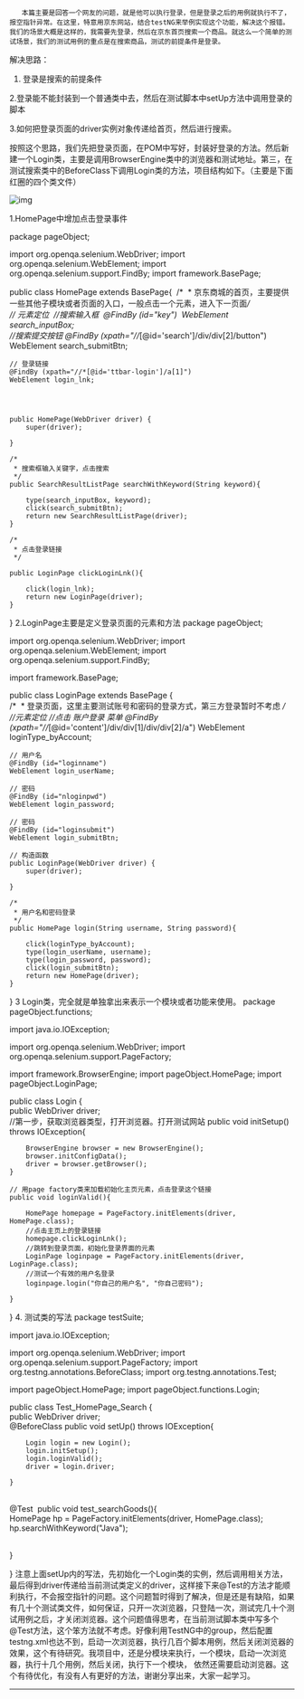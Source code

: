        本篇主要是回答一个网友的问题，就是他可以执行登录，但是登录之后的用例就执行不了，报空指针异常。在这里，特意用京东网站，结合testNG来举例实现这个功能，解决这个报错。我们的场景大概是这样的，我需要先登录，然后在京东首页搜索一个商品。就这么一个简单的测试场景，我们的测试用例的重点是在搜索商品，测试的前提条件是登录。

解决思路：

1. 登录是搜索的前提条件

2.登录能不能封装到一个普通类中去，然后在测试脚本中setUp方法中调用登录的脚本

3.如何把登录页面的driver实例对象传递给首页，然后进行搜索。

按照这个思路，我们先把登录页面，在POM中写好，封装好登录的方法。然后新建一个Login类，主要是调用BrowserEngine类中的浏览器和测试地址。第三，在测试搜索类中的BeforeClass下调用Login类的方法，项目结构如下。（主要是下面红圈的四个类文件）

![img](https://img-blog.csdn.net/20170815225401646?watermark/2/text/aHR0cDovL2Jsb2cuY3Nkbi5uZXQvdTAxMTU0MTk0Ng==/font/5a6L5L2T/fontsize/400/fill/I0JBQkFCMA==/dissolve/70/gravity/Center)

1.HomePage中增加点击登录事件

package pageObject;

import org.openqa.selenium.WebDriver;
import org.openqa.selenium.WebElement;
import org.openqa.selenium.support.FindBy;
import framework.BasePage;

public class HomePage extends BasePage{
​	/*
​	 * 京东商城的首页，主要提供一些其他子模块或者页面的入口，一般点击一个元素，进入下一页面
​	 */
​	
​	// 元素定位
​	//搜索输入框
​	@FindBy (id="key")
​	WebElement search_inputBox;
​	
	//搜索提交按钮
	@FindBy (xpath="//*[@id='search']/div/div[2]/button")
	WebElement search_submitBtn;
	
	// 登录链接
	@FindBy (xpath="//*[@id='ttbar-login']/a[1]")
	WebElement login_lnk;

 


	public HomePage(WebDriver driver) {
		super(driver);
		
	}
	
	/*
	 * 搜索框输入关键字，点击搜索
	 */
	public SearchResultListPage searchWithKeyword(String keyword){
		
		type(search_inputBox, keyword);
		click(search_submitBtn);
		return new SearchResultListPage(driver); 
	}
	
	/*
	 * 点击登录链接
	 */
	
	public LoginPage clickLoginLnk(){
		
		click(login_lnk);
		return new LoginPage(driver);
	}
}
2.LoginPage主要是定义登录页面的元素和方法
package pageObject;

import org.openqa.selenium.WebDriver;
import org.openqa.selenium.WebElement;
import org.openqa.selenium.support.FindBy;

import framework.BasePage;

public class LoginPage extends BasePage {
​	
​	/*
​	 * 登录页面，这里主要测试账号和密码的登录方式，第三方登录暂时不考虑
​	 */
​	
	//元素定位
	//点击 账户登录 菜单
	@FindBy (xpath="//*[@id='content']/div/div[1]/div/div[2]/a")
	WebElement loginType_byAccount;
	
	// 用户名
	@FindBy (id="loginname")
	WebElement login_userName;
	
	// 密码
	@FindBy (id="nloginpwd")
	WebElement login_password;
	
	// 密码
	@FindBy (id="loginsubmit")
	WebElement login_submitBtn;
	
	// 构造函数
	public LoginPage(WebDriver driver) {
		super(driver);
	
	}
	
	/*
	 * 用户名和密码登录
	 */
	public HomePage login(String username, String password){
		
		click(loginType_byAccount);
		type(login_userName, username);
		type(login_password, password);
		click(login_submitBtn);
		return new HomePage(driver);
	}

}
3 Login类，完全就是单独拿出来表示一个模块或者功能来使用。
package pageObject.functions;

import java.io.IOException;

import org.openqa.selenium.WebDriver;
import org.openqa.selenium.support.PageFactory;

import framework.BrowserEngine;
import pageObject.HomePage;
import pageObject.LoginPage;

public class Login {
​	
​	public WebDriver driver;
​	
	//第一步，获取浏览器类型，打开浏览器。打开测试网站
	public void initSetup() throws IOException{
		
		BrowserEngine browser = new BrowserEngine();
		browser.initConfigData();
		driver = browser.getBrowser();
	}
	
	// 用page factory类来加载初始化主页元素，点击登录这个链接
	public void loginValid(){
		
		HomePage homepage = PageFactory.initElements(driver, HomePage.class);
		//点击主页上的登录链接
		homepage.clickLoginLnk();
		//跳转到登录页面，初始化登录界面的元素
		LoginPage loginpage = PageFactory.initElements(driver, LoginPage.class);
		//测试一个有效的用户名登录
		loginpage.login("你自己的用户名", "你自己密码");
		
	}

}
4. 测试类的写法
    package testSuite;

import java.io.IOException;

import org.openqa.selenium.WebDriver;
import org.openqa.selenium.support.PageFactory;
import org.testng.annotations.BeforeClass;
import org.testng.annotations.Test;

import pageObject.HomePage;
import pageObject.functions.Login;

public class Test_HomePage_Search {
​	
​	public WebDriver driver;
​	
	@BeforeClass
	public void setUp() throws IOException{
		
		Login login = new Login();
		login.initSetup();
		login.loginValid();
		driver = login.driver;
		
	}


​	
​	@Test
​	public void test_searchGoods(){
​		
		HomePage hp = PageFactory.initElements(driver, HomePage.class);
		hp.searchWithKeyword("Java");


​		
​	}

 

}
​       注意上面setUp内的写法，先初始化一个Login类的实例，然后调用相关方法，最后得到driver传递给当前测试类定义的driver，这样接下来@Test的方法才能顺利执行，不会报空指针的问题。
​       这个问题暂时得到了解决，但是还是有缺陷，如果有几十个测试类文件，如何保证，只开一次浏览器，只登陆一次，测试完几十个测试用例之后，才关闭浏览器。这个问题值得思考，在当前测试脚本类中写多个@Test方法，这个笨方法就不考虑。好像利用TestNG中的group，然后配置testng.xml也达不到，启动一次浏览器，执行几百个脚本用例，然后关闭浏览器的效果，这个有待研究。我项目中，还是分模块来执行，一个模块，启动一次浏览器，执行十几个用例，然后关闭，执行下一个模块， 依然还需要启动浏览器。这个有待优化，有没有人有更好的方法，谢谢分享出来，大家一起学习。
​       

---------------------